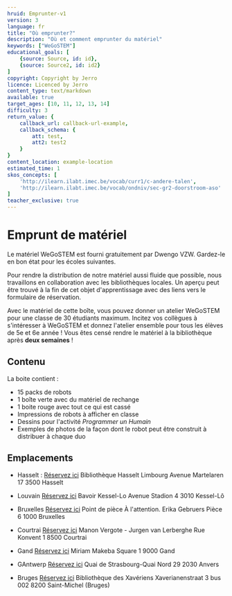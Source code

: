 ```yaml
---
hruid: Emprunter-v1
version: 3
language: fr
title: "Où emprunter?"
description: "Où et comment emprunter du matériel"
keywords: ["WeGoSTEM"]
educational_goals: [
    {source: Source, id: id}, 
    {source: Source2, id: id2}
]
copyright: Copyright by Jerro
licence: Licenced by Jerro
content_type: text/markdown
available: true
target_ages: [10, 11, 12, 13, 14]
difficulty: 3
return_value: {
    callback_url: callback-url-example,
    callback_schema: {
        att: test,
        att2: test2
    }
}
content_location: example-location
estimated_time: 1
skos_concepts: [
    'http://ilearn.ilabt.imec.be/vocab/curr1/c-andere-talen', 
    'http://ilearn.ilabt.imec.be/vocab/ondniv/sec-gr2-doorstroom-aso'
]
teacher_exclusive: true
---
```

# Emprunt de matériel

Le matériel WeGoSTEM est fourni gratuitement par Dwengo VZW. Gardez-le en bon état pour les écoles suivantes.

Pour rendre la distribution de notre matériel aussi fluide que possible, nous travaillons en collaboration avec les bibliothèques locales. Un aperçu peut être trouvé à la fin de cet objet d'apprentissage avec des liens vers le formulaire de réservation.

Avec le matériel de cette boîte, vous pouvez donner un atelier WeGoSTEM pour une classe de 30 étudiants maximum. Incitez vos collègues à s'intéresser à WeGoSTEM et donnez l'atelier ensemble pour tous les élèves de 5e et 6e année !
Vous êtes censé rendre le matériel à la bibliothèque après **deux semaines** !

## Contenu
La boite contient :
* 15 packs de robots
* 1 boîte verte avec du matériel de rechange
* 1 boite rouge avec tout ce qui est cassé
* Impressions de robots à afficher en classe
* Dessins pour l'activité *Programmer un Humain*
* Exemples de photos de la façon dont le robot peut être construit à distribuer à chaque duo

## Emplacements
* Hasselt : [Réservez ici](https://bibliotheek.hasselt.be/provincielimburg.net?id=75442 "Réserver")
Bibliothèque Hasselt Limbourg
Avenue Martelaren 17
3500 Hasselt

* Louvain [Réservez ici]( "Réserver")
Bavoir Kessel-Lo
Avenue Stadion 4
3010 Kessel-Lô

* Bruxelles [Réservez ici]( "Réserver")
Point de pièce
À l'attention. Erika Gebruers
Pièce 6
1000 Bruxelles

* Courtrai [Réservez ici]( "Réserver")
Manon Vergote - Jurgen van Lerberghe
Rue Konvent 1
8500 Courtrai

* Gand [Réservez ici](https://gent.bibliotheek.be/formulier/aformulier-wegostem "Réserve")
Miriam Makeba Square 1
9000 Gand

* GAntwerp [Réservez ici]( "Réserver")
Quai de Strasbourg-Quai Nord 29
2030 Anvers

* Bruges [Réservez ici]( "Réserver")
Bibliothèque des Xavériens
Xaverianenstraat 3 bus 002
8200 Saint-Michel (Bruges)